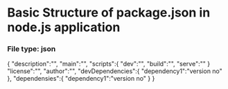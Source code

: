 # Basic Structure of package.json in node.js application

### File type: json

{
  "description":"",
  "main":"",
  "scripts":{
    "dev":"",
    "build":"",
    "serve":""
  }
  "license":"",
  "author":"",
  "devDependencies":{
    "dependency1":"version no"
  },
  "dependensies":{
    "dependency1":"version no"
  }
}
